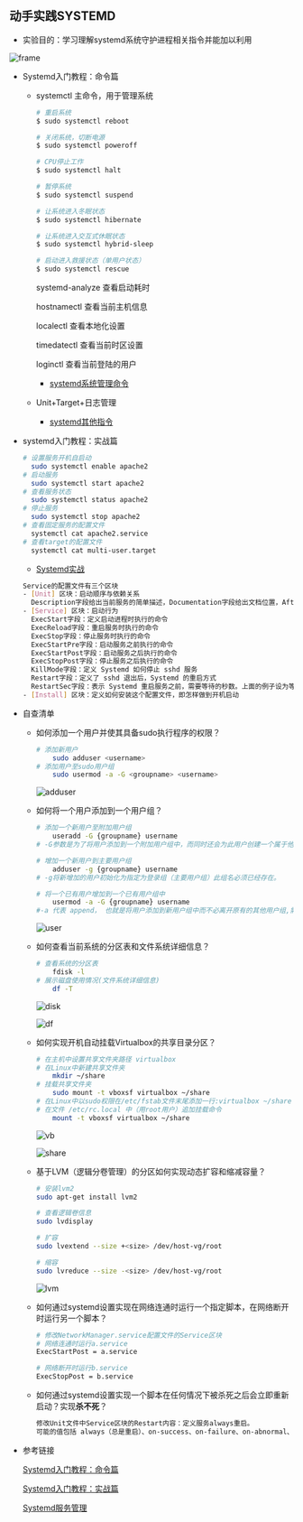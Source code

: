 ## 动手实践SYSTEMD

- 实验目的：学习理解systemd系统守护进程相关指令并能加以利用

![frame](bg2016030703.png)

- Systemd入门教程：命令篇

  - systemctl 主命令，用于管理系统

    ```bash
    # 重启系统
    $ sudo systemctl reboot
    
    # 关闭系统，切断电源
    $ sudo systemctl poweroff
    
    # CPU停止工作
    $ sudo systemctl halt
    
    # 暂停系统
    $ sudo systemctl suspend
    
    # 让系统进入冬眠状态
    $ sudo systemctl hibernate
    
    # 让系统进入交互式休眠状态
    $ sudo systemctl hybrid-sleep
    
    # 启动进入救援状态（单用户状态）
    $ sudo systemctl rescue
    ```

    systemd-analyze 查看启动耗时

    hostnamectl 查看当前主机信息

    localectl 查看本地化设置

    timedatectl 查看当前时区设置

    loginctl 查看当前登陆的用户

    - [systemd系统管理命令](<https://asciinema.org/a/5LOUZv072Cpk2hMXXmww34Ezf>)

  - Unit+Target+日志管理

    - [systemd其他指令](https://asciinema.org/a/RI4RAwb8nTbEsskmcBIqaiEvw)

- systemd入门教程：实战篇

  ```bash
  # 设置服务开机自启动
  	sudo systemctl enable apache2
  # 启动服务
  	sudo systemctl start apache2
  # 查看服务状态
  	sudo systemctl status apache2
  # 停止服务
  	sudo systemctl stop apache2
  # 查看固定服务的配置文件
  	systemctl cat apache2.service
  # 查看target的配置文件
  	systemctl cat multi-user.target
  ```

  - [Systemd实战](https://asciinema.org/a/xVuLv1CaStV8I9X2tpM1BOmFh)

  ```bash
  Service的配置文件有三个区块
  - [Unit] 区块：启动顺序与依赖关系
  	Description字段给出当前服务的简单描述，Documentation字段给出文档位置，After字段表示该服务在某些服务后启动，Before字段定义该服务应该在哪些服务之前启动，Wants弱依赖，Requires强依赖
  - [Service] 区块：启动行为
  	ExecStart字段：定义启动进程时执行的命令
  	ExecReload字段：重启服务时执行的命令
  	ExecStop字段：停止服务时执行的命令
  	ExecStartPre字段：启动服务之前执行的命令
  	ExecStartPost字段：启动服务之后执行的命令
  	ExecStopPost字段：停止服务之后执行的命令
  	KillMode字段：定义 Systemd 如何停止 sshd 服务
  	Restart字段：定义了 sshd 退出后，Systemd 的重启方式
  	RestartSec字段：表示 Systemd 重启服务之前，需要等待的秒数。上面的例子设为等待42秒
  - [Install] 区块：定义如何安装这个配置文件，即怎样做到开机启动
  ```

- 自查清单

  - 如何添加一个用户并使其具备sudo执行程序的权限？

    ```bash
    # 添加新用户
    	sudo adduser <username>
    # 添加用户至sudo用户组
    	sudo usermod -a -G <groupname> <username>
    ```

    ![adduser](adduser.png)

  - 如何将一个用户添加到一个用户组？

    ```bash
    # 添加一个新用户至附加用户组
    	useradd -G {groupname} username
    # -G参数是为了将用户添加到一个附加用户组中，而同时还会为此用户创建一个属于他自己的新组。如果要将该用户同时增加到多个附加用户组中，可以使用逗号来分隔多个附加组名
    
    # 增加一个新用户到主要用户组
    	adduser -g {groupname} username
    # -g将新增加的用户初始化为指定为登录组（主要用户组）此组名必须已经存在。
    
    # 将一个已有用户增加到一个已有用户组中
    	usermod -a -G {groupname} username
    #-a 代表 append， 也就是将用户添加到新用户组中而不必离开原有的其他用户组,需要与 -G 选项配合使用
    ```

    ![user](user.png)

  - 如何查看当前系统的分区表和文件系统详细信息？

    ```bash
    # 查看系统的分区表
    	fdisk -l
    # 展示磁盘使用情况(文件系统详细信息)
    	df -T
    ```

    ![disk](disk.png)

    ![df](df.png)

  - 如何实现开机自动挂载Virtualbox的共享目录分区？

    ```bash
    # 在主机中设置共享文件夹路径 virtualbox
    # 在Linux中新建共享文件夹
    	mkdir ~/share
    # 挂载共享文件夹
    	sudo mount -t vboxsf virtualbox ~/share
    # 在Linux中以sudo权限在/etc/fstab文件末尾添加一行:virtualbox ~/share vboxsf defaults 0 0
    # 在文件 /etc/rc.local 中（用root用户）追加挂载命令
    	mount -t vboxsf virtualbox ~/share
    ```

    ![vb](vb.png)

    ![share](share.png)

  - 基于LVM（逻辑分卷管理）的分区如何实现动态扩容和缩减容量？

    ```bash
    # 安装lvm2
    sudo apt-get install lvm2
    
    # 查看逻辑卷信息
    sudo lvdisplay
    
    # 扩容
    sudo lvextend --size +<size> /dev/host-vg/root
    
    # 缩容
    sudo lvreduce --size -<size> /dev/host-vg/root
    ```

    ![lvm](lvm.png)

  - 如何通过systemd设置实现在网络连通时运行一个指定脚本，在网络断开时运行另一个脚本？

    ```bash
    # 修改NetworkManager.service配置文件的Service区块
    # 网络连通时运行a.service
    ExecStartPost = a.service
    
    # 网络断开时运行b.service
    ExecStopPost = b.service
    ```

  - 如何通过systemd设置实现一个脚本在任何情况下被杀死之后会立即重新启动？实现**杀不死**？

    ```bash
    修改Unit文件中Service区块的Restart内容：定义服务always重启。
    可能的值包括 always（总是重启）、on-success、on-failure、on-abnormal、on-abort、on-watchdog
    ```

- 参考链接

  [Systemd入门教程：命令篇](http://www.ruanyifeng.com/blog/2016/03/systemd-tutorial-commands.html)

  [Systemd入门教程：实战篇](http://www.ruanyifeng.com/blog/2016/03/systemd-tutorial-part-two.html)

  [Systemd服务管理](https://blog.mallux.me/2017/02/13/systemd/)

  



​    